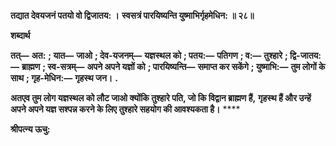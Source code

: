 **तद्यात देवयजनं पतयो वो द्विजातय: ।** **स्वसत्रं पारयिष्यन्ति युष्माभिर्गृहमेधिन: ॥ २८॥** 

**शब्दार्थ** 

**तत्—** **अत:** **; यात—** **जाओ** **; देव-यजनम्—** **यज्ञस्थल को** **; पतय:—** **पतिगण** **; व:—** **तुश्हारे** **; द्वि-जातय:—** **ब्राह्मण** **; स्व-सत्रम्—** **अपने अपने यज्ञों को** **; पारयिष्यन्ति—** **समाप्त कर सकेंगे** **; युष्माभि:—** **तुम लोगों के साथ** **; गृह-मेधिन:—** **गृहस्थ जन।** **.** 

**अतएव तुम लोग यज्ञस्थल को लौट जाओ क्योंकि तुश्हारे पति, जो कि विद्वान ब्राह्मण हैं,** **गृहस्थ हैं और उन्हें अपने अपने यज्ञ सश्पन्न करने के लिए तुश्हारे सहयोग की आवश्यकता है।** **** 

**श्रीपत्न्य ऊचु:** 
